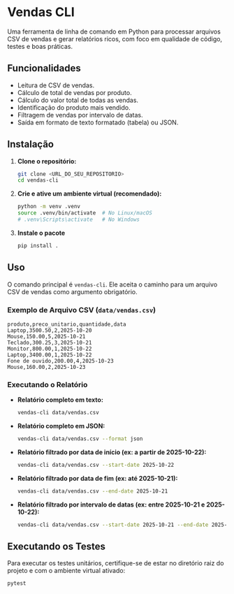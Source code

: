 # Vendas CLI

Uma ferramenta de linha de comando em Python para processar arquivos CSV de vendas e gerar relatórios ricos, com foco em qualidade de código, testes e boas práticas.

## Funcionalidades

- Leitura de CSV de vendas.
- Cálculo de total de vendas por produto.
- Cálculo do valor total de todas as vendas.
- Identificação do produto mais vendido.
- Filtragem de vendas por intervalo de datas.
- Saída em formato de texto formatado (tabela) ou JSON.

## Instalação

1.  **Clone o repositório:**

    ```bash
    git clone <URL_DO_SEU_REPOSITORIO>
    cd vendas-cli
    ```

2.  **Crie e ative um ambiente virtual (recomendado):**

    ```bash
    python -m venv .venv
    source .venv/bin/activate  # No Linux/macOS
    # .venv\Scripts\activate   # No Windows
    ```

3.  **Instale o pacote**

    ```bash
    pip install .
    ```

## Uso

O comando principal é `vendas-cli`. Ele aceita o caminho para um arquivo CSV de vendas como argumento obrigatório.

### Exemplo de Arquivo CSV (`data/vendas.csv`)

```csv
produto,preco_unitario,quantidade,data
Laptop,3500.50,2,2025-10-20
Mouse,150.00,5,2025-10-21
Teclado,300.25,3,2025-10-21
Monitor,800.00,1,2025-10-22
Laptop,3400.00,1,2025-10-22
Fone de ouvido,200.00,4,2025-10-23
Mouse,160.00,2,2025-10-23
```

### Executando o Relatório

-   **Relatório completo em texto:**

    ```bash
    vendas-cli data/vendas.csv
    ```

-   **Relatório completo em JSON:**

    ```bash
    vendas-cli data/vendas.csv --format json
    ```

-   **Relatório filtrado por data de início (ex: a partir de 2025-10-22):**

    ```bash
    vendas-cli data/vendas.csv --start-date 2025-10-22
    ```

-   **Relatório filtrado por data de fim (ex: até 2025-10-21):**

    ```bash
    vendas-cli data/vendas.csv --end-date 2025-10-21
    ```

-   **Relatório filtrado por intervalo de datas (ex: entre 2025-10-21 e 2025-10-22):**

    ```bash
    vendas-cli data/vendas.csv --start-date 2025-10-21 --end-date 2025-10-22
    ```

## Executando os Testes

Para executar os testes unitários, certifique-se de estar no diretório raiz do projeto e com o ambiente virtual ativado:

```bash
pytest
```
